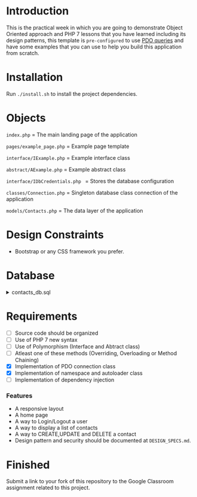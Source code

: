 # Introduction

This is the practical week in which you are going to demonstrate Object Oriented approach and PHP 7 lessons that you have learned including its design patterns, this template is `pre-configured` to use [PDO queries](http://zetcode.com/php/pdo/) and have some examples that you can use to help you build this application from scratch.


# Installation

Run `./install.sh` to install the project dependencies.


# Objects

`index.php` = The main landing page of the application

`pages/example_page.php` = Example page template

`interface/IExample.php` = Example interface class

`abstract/AExample.php` = Example abstract class

`interface/IDbCredentials.php ` = Stores the database configuration

`classes/Connection.php` = Singleton database class connection of the application

`models/Contacts.php` = The data layer of the application


# Design Constraints

- Bootstrap or any CSS framework you prefer.

# Database  

<details>
<summary>  contacts_db.sql </summary>
<br></br>

```
-- phpMyAdmin SQL Dump
-- version 5.0.1
-- https://www.phpmyadmin.net/
--
-- Host: localhost
-- Generation Time: Mar 12, 2020 at 06:47 AM
-- Server version: 10.4.11-MariaDB
-- PHP Version: 7.4.2

SET SQL_MODE = "NO_AUTO_VALUE_ON_ZERO";
SET AUTOCOMMIT = 0;
START TRANSACTION;
SET time_zone = "+00:00";


/*!40101 SET @OLD_CHARACTER_SET_CLIENT=@@CHARACTER_SET_CLIENT */;
/*!40101 SET @OLD_CHARACTER_SET_RESULTS=@@CHARACTER_SET_RESULTS */;
/*!40101 SET @OLD_COLLATION_CONNECTION=@@COLLATION_CONNECTION */;
/*!40101 SET NAMES utf8mb4 */;

--
-- Database: `contacts_db`
--

-- --------------------------------------------------------

--
-- Table structure for table `contacts`
--

CREATE TABLE `contacts` (
  `id` int(11) NOT NULL,
  `user_id` int(10) NOT NULL,
  `name` varchar(255) NOT NULL,
  `email` varchar(255) NOT NULL,
  `phone` varchar(255) NOT NULL,
  `address` varchar(255) NOT NULL,
  `created` datetime NOT NULL DEFAULT current_timestamp()
) ENGINE=InnoDB DEFAULT CHARSET=utf8;

-- --------------------------------------------------------

--
-- Table structure for table `users`
--

CREATE TABLE `users` (
  `id` int(11) NOT NULL,
  `username` int(11) NOT NULL,
  `password` int(11) NOT NULL
) ENGINE=InnoDB DEFAULT CHARSET=utf8mb4;

--
-- Indexes for dumped tables
--

--
-- Indexes for table `contacts`
--
ALTER TABLE `contacts`
  ADD PRIMARY KEY (`id`);

--
-- Indexes for table `users`
--
ALTER TABLE `users`
  ADD PRIMARY KEY (`id`);

--
-- AUTO_INCREMENT for dumped tables
--

--
-- AUTO_INCREMENT for table `contacts`
--
ALTER TABLE `contacts`
  MODIFY `id` int(11) NOT NULL AUTO_INCREMENT, AUTO_INCREMENT=13;

--
-- AUTO_INCREMENT for table `users`
--
ALTER TABLE `users`
  MODIFY `id` int(11) NOT NULL AUTO_INCREMENT;
COMMIT;

/*!40101 SET CHARACTER_SET_CLIENT=@OLD_CHARACTER_SET_CLIENT */;
/*!40101 SET CHARACTER_SET_RESULTS=@OLD_CHARACTER_SET_RESULTS */;
/*!40101 SET COLLATION_CONNECTION=@OLD_COLLATION_CONNECTION */;
```
</details>

#  Requirements

* [ ] Source code should be organized
* [ ] Use of PHP 7 new syntax
* [ ] Use of Polymorphism (Interface and Abtract class)
* [ ] Atleast one of these methods (Overriding, Overloading or Method Chaining)
* [x] Implementation of PDO connection class
* [x] Implementation of namespace and autoloader class
* [ ] Implementation of dependency injection

### Features

* A responsive layout
* A home page
* A way to Login/Logout a user
* A way to display a list of contacts
* A way to CREATE,UPDATE and DELETE a contact
* Design pattern and security should be documented at `DESIGN_SPECS.md`.

# Finished 

Submit a link to your fork of this repository to the Google Classroom assignment related to this project.
